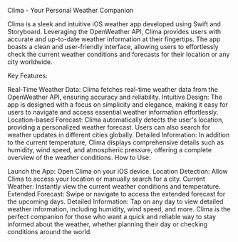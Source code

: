 Clima - Your Personal Weather Companion

Clima is a sleek and intuitive iOS weather app developed using Swift and Storyboard. Leveraging the OpenWeather API, Clima provides users with accurate and up-to-date weather information at their fingertips. The app boasts a clean and user-friendly interface, allowing users to effortlessly check the current weather conditions and forecasts for their location or any city worldwide.

Key Features:

Real-Time Weather Data: Clima fetches real-time weather data from the OpenWeather API, ensuring accuracy and reliability.
Intuitive Design: The app is designed with a focus on simplicity and elegance, making it easy for users to navigate and access essential weather information effortlessly.
Location-based Forecast: Clima automatically detects the user's location, providing a personalized weather forecast. Users can also search for weather updates in different cities globally.
Detailed Information: In addition to the current temperature, Clima displays comprehensive details such as humidity, wind speed, and atmospheric pressure, offering a complete overview of the weather conditions.
How to Use:

Launch the App: Open Clima on your iOS device.
Location Detection: Allow Clima to access your location or manually search for a city.
Current Weather: Instantly view the current weather conditions and temperature.
Extended Forecast: Swipe or navigate to access the extended forecast for the upcoming days.
Detailed Information: Tap on any day to view detailed weather information, including humidity, wind speed, and more.
Clima is the perfect companion for those who want a quick and reliable way to stay informed about the weather, whether planning their day or checking conditions around the world.
